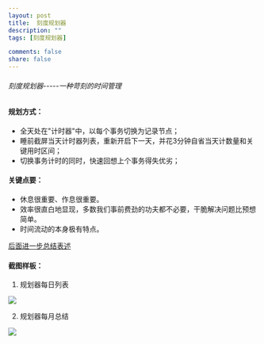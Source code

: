 ```yaml
---
layout: post
title:  刻度规划器
description: ""
tags: [刻度规划器]

comments: false
share: false
---
```




###### 刻度规划器-----一种苛刻的时间管理

#### 规划方式：

* 全天处在"计时器"中，以每个事务切换为记录节点；
* 睡前截屏当天计时器列表，重新开启下一天，并花3分钟自省当天计数量和关键用时区间；
* 切换事务计时的同时，快速回想上个事务得失优劣；

#### 关键点要：

* 休息很重要、作息很重要。
* 效率很直白地显现，多数我们事前费劲的功夫都不必要，干脆解决问题比预想简单。
* 时间流动的本身极有特点。

[后面进一步总结表述](www.ruoxu.me/shi-jian-ji-yao/)

#### 截图样板：

1. 规划器每日列表
<img src="http://b-egs-studio-images.oss-cn-shenzhen.aliyuncs.com/ruoxu-blog%2Fguihuaqi002.jpg">

2. 规划器每月总结
<img src="http://b-egs-studio-images.oss-cn-shenzhen.aliyuncs.com/ruoxu-blog%2Fguihuaqi001.jpg">

 



 